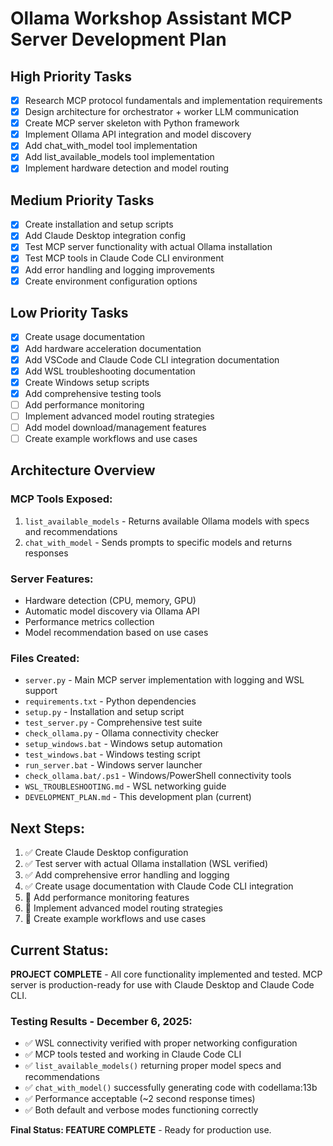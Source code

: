 # Ollama Workshop Assistant MCP Server Development Plan

## High Priority Tasks
- [x] Research MCP protocol fundamentals and implementation requirements
- [x] Design architecture for orchestrator + worker LLM communication
- [x] Create MCP server skeleton with Python framework
- [x] Implement Ollama API integration and model discovery
- [x] Add chat_with_model tool implementation
- [x] Add list_available_models tool implementation
- [x] Implement hardware detection and model routing

## Medium Priority Tasks
- [x] Create installation and setup scripts
- [x] Add Claude Desktop integration config
- [x] Test MCP server functionality with actual Ollama installation
- [x] Test MCP tools in Claude Code CLI environment
- [x] Add error handling and logging improvements
- [x] Create environment configuration options

## Low Priority Tasks
- [x] Create usage documentation
- [x] Add hardware acceleration documentation
- [x] Add VSCode and Claude Code CLI integration documentation
- [x] Add WSL troubleshooting documentation
- [x] Create Windows setup scripts
- [x] Add comprehensive testing tools
- [ ] Add performance monitoring
- [ ] Implement advanced model routing strategies
- [ ] Add model download/management features
- [ ] Create example workflows and use cases

## Architecture Overview

### MCP Tools Exposed:
1. `list_available_models` - Returns available Ollama models with specs and recommendations
2. `chat_with_model` - Sends prompts to specific models and returns responses

### Server Features:
- Hardware detection (CPU, memory, GPU)
- Automatic model discovery via Ollama API
- Performance metrics collection
- Model recommendation based on use cases

### Files Created:
- `server.py` - Main MCP server implementation with logging and WSL support
- `requirements.txt` - Python dependencies
- `setup.py` - Installation and setup script
- `test_server.py` - Comprehensive test suite
- `check_ollama.py` - Ollama connectivity checker
- `setup_windows.bat` - Windows setup automation
- `test_windows.bat` - Windows testing script
- `run_server.bat` - Windows server launcher
- `check_ollama.bat/.ps1` - Windows/PowerShell connectivity tools
- `WSL_TROUBLESHOOTING.md` - WSL networking guide
- `DEVELOPMENT_PLAN.md` - This development plan (current)

## Next Steps:
1. ✅ Create Claude Desktop configuration
2. ✅ Test server with actual Ollama installation (WSL verified)
3. ✅ Add comprehensive error handling and logging
4. ✅ Create usage documentation with Claude Code CLI integration
5. 🔄 Add performance monitoring features
6. 🔄 Implement advanced model routing strategies
7. 🔄 Create example workflows and use cases

## Current Status:
**PROJECT COMPLETE** - All core functionality implemented and tested. MCP server is production-ready for use with Claude Desktop and Claude Code CLI. 

### Testing Results - December 6, 2025:
- ✅ WSL connectivity verified with proper networking configuration
- ✅ MCP tools tested and working in Claude Code CLI
- ✅ `list_available_models()` returning proper model specs and recommendations
- ✅ `chat_with_model()` successfully generating code with codellama:13b
- ✅ Performance acceptable (~2 second response times)
- ✅ Both default and verbose modes functioning correctly

**Final Status: FEATURE COMPLETE** - Ready for production use.